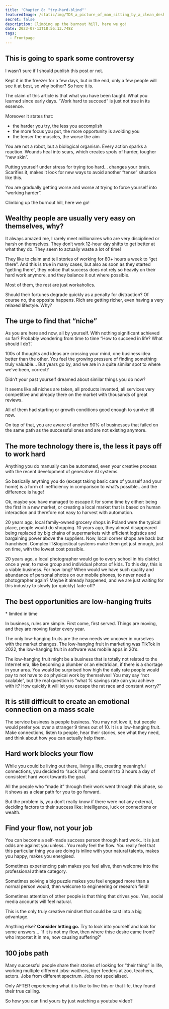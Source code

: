 ```yaml
---
title: 'Chapter 8: "try-hard-blind"'
featuredImage: /static/img/TDS_a_picture_of_man_sitting_by_a_clean_desk_with_light_sun_goi_6269b185-3f48-41c0-b1e2-88b337d10509.png
secret: false
description: Climbing up the burnout hill, here we go!
date: 2023-07-13T18:56:13.748Z
tags:
  - Frontpage
---
```

## This is going to spark some controversy

I wasn’t sure if I should publish this post or not.

Kept it in the freezer for a few days, but in the end, only a few people will see it at best, so why bother? So here it is.

The claim of this article is that what you have been taught. What you learned since early days. “Work hard to succeed” is just not true in its essence.

Moreover it states that:

* the harder you try, the less you accomplish
* the more focus you put, the more opportunity is avoiding you
* the tenser the muscles, the worse the aim

You are not a robot, but a biological organism. Every action sparks a reaction. Wounds heal into scars, which creates spots of harder, tougher “new skin”.

Putting yourself under stress for trying too hard… changes your brain. Scarifies it, makes it look for new ways to avoid another “tense” situation like this.

You are gradually getting worse and worse at trying to force yourself into “working harder”.

Climbing up the burnout hill, here we go!

## Wealthy people are usually very easy on themselves, why?

It always amazed me, I rarely meet millionaires who are very disciplined or harsh on themselves. They don’t work 12-hour day shifts to get better at what they do. They seem to actually waste a lot of time!

They like to claim and tell stories of working for 80+ hours a week to “get there”. And this is true in many cases, but also as soon as they started “getting there”, they notice that success does not rely so heavily on their hard work anymore, and they balance it out where possible.

Most of them, the rest are just workaholics.

Should their fortunes degrade quickly as a penalty for distraction? Of course no, the opposite happens. Rich are getting richer, even having a very relaxed lifestyle. Why?

## The urge to find that “niche”

As you are here and now, all by yourself. With nothing significant achieved so far? Probably wondering from time to time “How to succeed in life? What should I do?’.

100s of thoughts and ideas are crossing your mind, one business idea better than the other. You feel the growing pressure of finding something truly valuable… But years go by, and we are in a quite similar spot to where we’ve been, correct?

Didn’t your past yourself dreamed about similar things you do now?

It seems like all niches are taken, all products invented, all services very competitive and already there on the market with thousands of great reviews.

All of them had starting or growth conditions good enough to survive till now.

On top of that, you are aware of another 90% of businesses that failed on the same path as the successful ones and are not existing anymore.

## The more technology there is, the less it pays off to work hard

Anything you do manually can be automated, even your creative process with the recent development of generative AI systems.

So basically anything you do (except taking basic care of yourself and your home) is a form of inefficiency in comparison to what’s possible.. and the difference is huge!

Ok, maybe you have managed to escape it for some time by either: being the first in a new market, or creating a local market that is based on human interaction and therefore not easy to harvest with automation.

20 years ago, local family-owned grocery shops in Poland were the typical place, people would do shopping. 10 years ago, they almost disappeared being replaced by big chains of supermarkets with efficient logistics and bargaining power above the suppliers. Now, local corner shops are back but franchised. Complex IT&logicstical systems make them get just enough, just on time, with the lowest cost possible.

20 years ago, a local photographer would go to every school in his district once a year, to make group and individual photos of kids. To this day, this is a viable business. For how long? When would we have such quality and abundance of personal photos on our mobile phones, to never need a photographer again? Maybe it already happened, and we are just waiting for this industry to slowly (or quickly) fade off?

## The best opportunities are low-hanging fruits

\* limited in time

In business, rules are simple. First come, first served. Things are moving, and they are moving faster every year.

The only low-hanging fruits are the new needs we uncover in ourselves with the market changes. The low-hanging fruit in marketing was TikTok in 2022, the low-hanging fruit in software was mobile apps in 20’s.

The low-hanging fruit might be a business that is totally not related to the Internet era, like becoming a plumber or an electrician, if there is a shortage in your area. You would be surprised how high the daily rate people would pay to not have to do physical work by themselves! You may say “not scalable”, but the real question is “what % savings rate can you achieve with it? How quickly it will let you escape the rat race and constant worry?”

## It is still difficult to create an emotional connection on a mass scale

The service business is people business. You may not love it, but people would prefer you over a stranger 9 times out of 10. It is a low-hanging fruit. Make connections, listen to people, hear their stories, see what they need, and think about how you can actually help them.

## Hard work blocks your flow

While you could be living out there, living a life, creating meaningful connections, you decided to “suck it up” and commit to 3 hours a day of consistent hard work towards the goal.

All the people who “made it” through their work went through this phase, so it shows as a clear path for you to go forward.

But the problem is, you don’t really know if there were not any external, deciding factors to their success like: intelligence, luck or connections or wealth.

## Find your flow, not your job

You can become a self-made success person through hard work.. it is just odds are against you unless.. You really feel the flow. You really feel that this particular thing you are doing is inline with your natural talents, makes you happy, makes you energised.

Sometimes experiencing pain makes you feel alive, then welcome into the professional athlete category.

Sometimes solving a big puzzle makes you feel engaged more than a normal person would, then welcome to engineering or research field!

Sometimes attention of other people is that thing that drives you. Yes, social media accounts will feel natural.

This is the only truly creative mindset that could be cast into a big advantage.

Anything else? **Consider letting go.** Try to look into yourself and look for some answers… ‘if it is not my flow, then where thise desire came from? who importet it in me, now causing suffering?’

## 100 jobs path

Many successful people share their stories of looking for “their thing” in life, working multiple different jobs: waithers, tiger feeders at zoo, teachers, actors. Jobs from different spectrum. Jobs not specialised.

Only AFTER experiencing what it is like to live this or that life, they found their true calling.

So how you can find yours by just watching a youtube video?